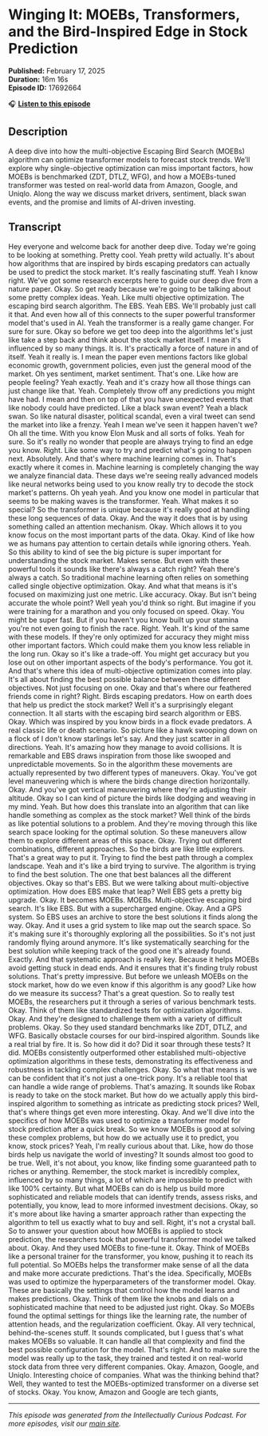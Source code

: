 # Winging It: MOEBs, Transformers, and the Bird-Inspired Edge in Stock Prediction

**Published:** February 17, 2025  
**Duration:** 16m 16s  
**Episode ID:** 17692664

🎧 **[Listen to this episode](https://intellectuallycurious.buzzsprout.com/2529712/episodes/17692664-winging-it-moebs-transformers-and-the-bird-inspired-edge-in-stock-prediction)**

## Description

A deep dive into how the multi-objective Escaping Bird Search (MOEBs) algorithm can optimize transformer models to forecast stock trends. We’ll explore why single-objective optimization can miss important factors, how MOEBs is benchmarked (ZDT, DTLZ, WFG), and how a MOEBs-tuned transformer was tested on real-world data from Amazon, Google, and Uniqlo. Along the way we discuss market drivers, sentiment, black swan events, and the promise and limits of AI-driven investing.

## Transcript

Hey everyone and welcome back for another deep dive. Today we're going to be looking at something. Pretty cool. Yeah pretty wild actually. It's about how algorithms that are inspired by birds escaping predators can actually be used to predict the stock market. It's really fascinating stuff. Yeah I know right. We've got some research excerpts here to guide our deep dive from a nature paper. Okay. So get ready because we're going to be talking about some pretty complex ideas. Yeah. Like multi objective optimization. The escaping bird search algorithm. The EBS. Yeah EBS. We'll probably just call it that. And even how all of this connects to the super powerful transformer model that's used in AI. Yeah the transformer is a really game changer. For sure for sure. Okay so before we get too deep into the algorithms let's just like take a step back and think about the stock market itself. I mean it's influenced by so many things. It is. It's practically a force of nature in and of itself. Yeah it really is. I mean the paper even mentions factors like global economic growth, government policies, even just the general mood of the market. Oh yes sentiment, market sentiment. That's one. Like how are people feeling? Yeah exactly. Yeah and it's crazy how all those things can just change like that. Yeah. Completely throw off any predictions you might have had. I mean and then on top of that you have unexpected events that like nobody could have predicted. Like a black swan event? Yeah a black swan. So like natural disaster, political scandal, even a viral tweet can send the market into like a frenzy. Yeah I mean we've seen it happen haven't we? Oh all the time. With you know Elon Musk and all sorts of folks. Yeah for sure. So it's really no wonder that people are always trying to find an edge you know. Right. Like some way to try and predict what's going to happen next. Absolutely. And that's where machine learning comes in. That's exactly where it comes in. Machine learning is completely changing the way we analyze financial data. These days we're seeing really advanced models like neural networks being used to you know really try to decode the stock market's patterns. Oh yeah yeah. And you know one model in particular that seems to be making waves is the transformer. Yeah. What makes it so special? So the transformer is unique because it's really good at handling these long sequences of data. Okay. And the way it does that is by using something called an attention mechanism. Okay. Which allows it to you know focus on the most important parts of the data. Okay. Kind of like how we as humans pay attention to certain details while ignoring others. Yeah. So this ability to kind of see the big picture is super important for understanding the stock market. Makes sense. But even with these powerful tools it sounds like there's always a catch right? Yeah there's always a catch. So traditional machine learning often relies on something called single objective optimization. Okay. And what that means is it's focused on maximizing just one metric. Like accuracy. Okay. But isn't being accurate the whole point? Well yeah you'd think so right. But imagine if you were training for a marathon and you only focused on speed. Okay. You might be super fast. But if you haven't you know built up your stamina you're not even going to finish the race. Right. Yeah. It's kind of the same with these models. If they're only optimized for accuracy they might miss other important factors. Which could make them you know less reliable in the long run. Okay so it's like a trade-off. You might get accuracy but you lose out on other important aspects of the body's performance. You got it. And that's where this idea of multi-objective optimization comes into play. It's all about finding the best possible balance between these different objectives. Not just focusing on one. Okay and that's where our feathered friends come in right? Right. Birds escaping predators. How on earth does that help us predict the stock market? Well it's a surprisingly elegant connection. It all starts with the escaping bird search algorithm or EBS. Okay. Which was inspired by you know birds in a flock evade predators. A real classic life or death scenario. So picture like a hawk swooping down on a flock of I don't know starlings let's say. And they just scatter in all directions. Yeah. It's amazing how they manage to avoid collisions. It is remarkable and EBS draws inspiration from those like swooped and unpredictable movements. So in the algorithm these movements are actually represented by two different types of maneuvers. Okay. You've got level maneuvering which is where the birds change direction horizontally. Okay. And you've got vertical maneuvering where they're adjusting their altitude. Okay so I can kind of picture the birds like dodging and weaving in my mind. Yeah. But how does this translate into an algorithm that can like handle something as complex as the stock market? Well think of the birds as like potential solutions to a problem. And they're moving through this like search space looking for the optimal solution. So these maneuvers allow them to explore different areas of this space. Okay. Trying out different combinations, different approaches. So the birds are like little explorers. That's a great way to put it. Trying to find the best path through a complex landscape. Yeah and it's like a bird trying to survive. The algorithm is trying to find the best solution. The one that best balances all the different objectives. Okay so that's EBS. But we were talking about multi-objective optimization. How does EBS make that leap? Well EBS gets a pretty big upgrade. Okay. It becomes MOEBs. MOEBs. Multi-objective escaping bird search. It's like EBS. But with a supercharged engine. Okay. And a GPS system. So EBS uses an archive to store the best solutions it finds along the way. Okay. And it uses a grid system to like map out the search space. So it's making sure it's thoroughly exploring all the possibilities. So it's not just randomly flying around anymore. It's like systematically searching for the best solution while keeping track of the good one it's already found. Exactly. And that systematic approach is really key. Because it helps MOEBs avoid getting stuck in dead ends. And it ensures that it's finding truly robust solutions. That's pretty impressive. But before we unleash MOEBs on the stock market, how do we even know if this algorithm is any good? Like how do we measure its success? That's a great question. So to really test MOEBs, the researchers put it through a series of various benchmark tests. Okay. Think of them like standardized tests for optimization algorithms. Okay. And they're designed to challenge them with a variety of difficult problems. Okay. So they used standard benchmarks like ZDT, DTLZ, and WFG. Basically obstacle courses for our bird-inspired algorithm. Sounds like a real trial by fire. It is. So how did it do? Did it soar through these tests? It did. MOEBs consistently outperformed other established multi-objective optimization algorithms in these tests, demonstrating its effectiveness and robustness in tackling complex challenges. Okay. So what that means is we can be confident that it's not just a one-trick pony. It's a reliable tool that can handle a wide range of problems. That's amazing. It sounds like Robax is ready to take on the stock market. But how do we actually apply this bird-inspired algorithm to something as intricate as predicting stock prices? Well, that's where things get even more interesting. Okay. And we'll dive into the specifics of how MOEBs was used to optimize a transformer model for stock prediction after a quick break. So we know MOEBs is good at solving these complex problems, but how do we actually use it to predict, you know, stock prices? Yeah, I'm really curious about that. Like, how do those birds help us navigate the world of investing? It sounds almost too good to be true. Well, it's not about, you know, like finding some guaranteed path to riches or anything. Remember, the stock market is incredibly complex, influenced by so many things, a lot of which are impossible to predict with like 100% certainty. But what MOEBs can do is help us build more sophisticated and reliable models that can identify trends, assess risks, and potentially, you know, lead to more informed investment decisions. Okay, so it's more about like having a smarter approach rather than expecting the algorithm to tell us exactly what to buy and sell. Right, it's not a crystal ball. So to answer your question about how MOEBs is applied to stock prediction, the researchers took that powerful transformer model we talked about. Okay. And they used MOEBs to fine-tune it. Okay. Think of MOEBs like a personal trainer for the transformer, you know, pushing it to reach its full potential. So MOEBs helps the transformer make sense of all the data and make more accurate predictions. That's the idea. Specifically, MOEBs was used to optimize the hyperparameters of the transformer model. Okay. These are basically the settings that control how the model learns and makes predictions. Okay. Think of them like the knobs and dials on a sophisticated machine that need to be adjusted just right. Okay. So MOEBs found the optimal settings for things like the learning rate, the number of attention heads, and the regularization coefficient. Okay. All very technical, behind-the-scenes stuff. It sounds complicated, but I guess that's what makes MOEBs so valuable. It can handle all that complexity and find the best possible configuration for the model. That's right. And to make sure the model was really up to the task, they trained and tested it on real-world stock data from three very different companies. Okay. Amazon, Google, and Uniqlo. Interesting choice of companies. What was the thinking behind that? Well, they wanted to test the MOEBs-optimized transformer on a diverse set of stocks. Okay. You know, Amazon and Google are tech giants,

---
*This episode was generated from the Intellectually Curious Podcast. For more episodes, visit our [main site](https://intellectuallycurious.buzzsprout.com).*
